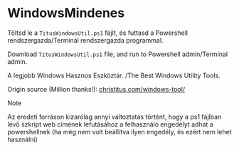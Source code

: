# WindowsMindenes
Töltsd le a <code>TitusWindowsUtil.ps1</code> fájlt, és futtasd a Powershell rendszergazda/Terminál rendszergazda programmal.

Download <code>TitusWindowsUtil.ps1</code> file, and run to Powershell admin/Terminal admin.

A legjobb Windows Hasznos Eszköztár. /The Best Windows Utility Tools.  

Origin source (Million thanks!): <a href="christitus.com/windows-tool/" target="_blank">christitus.com/windows-tool/</a>

Note

Az eredeti forráson kizarólag annyi változtatás történt, hogy a ps1 fájlban lévő szkript web címének lefutásához a felhasználó engedélyt adhat a powershellnek (ha még nem volt beállítva ilyen engedély, és ezért nem lehet használni)
